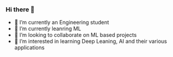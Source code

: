 ### Hi there 👋
- 🔭 I’m currently an Engineering student 
- 🌱 I’m currently leanring ML
- 👯 I’m looking to collaborate on ML based projects
- 🤔 I’m interested in learning Deep Leaning, AI and their various applications
  
<!--
**Vijayendra21/Vijayendra21** is a ✨ _special_ ✨ repository because its `README.md` (this file) appears on your GitHub profile.

Here are some ideas to get you started:


